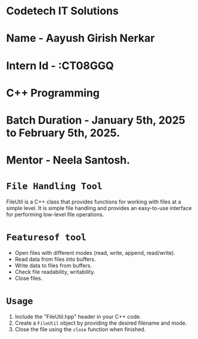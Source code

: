 # Codetech IT Solutions
# Name - Aayush Girish Nerkar
# Intern Id - :CT08GGQ
# C++ Programming
# Batch Duration - January 5th, 2025 to February 5th, 2025.
# Mentor - Neela Santosh.

# `File Handling Tool`

FileUtil is a C++ class that provides functions for working with files at a simple level. It is simple file handling and provides an easy-to-use interface for performing low-level file operations.

# `Featuresof tool`

- Open files with different modes (read, write, append, read/write).
- Read data from files into buffers.
- Write data to files from buffers.
- Check file readability, writability.
- Close files.

# `Usage`

1. Include the "FileUtil.hpp" header in your C++ code.
2. Create a `FileUtil` object by providing the desired filename and mode.
3. Close the file using the `close` function when finished.
